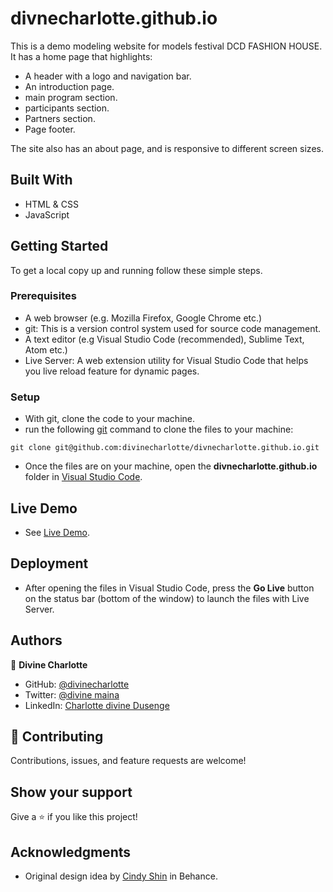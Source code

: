# divnecharlotte.github.io


This is a demo modeling website for models festival DCD FASHION HOUSE. It has a home page that highlights:

- A header with a logo and navigation bar.
- An introduction page.
- main program section.
- participants section.
- Partners section.
- Page footer.

The site also has an about page, and is responsive to different screen sizes.

## Built With

- HTML & CSS
- JavaScript

## Getting Started

To get a local copy up and running follow these simple steps.

### Prerequisites

- A web browser (e.g. Mozilla Firefox, Google Chrome etc.)
- git: This is a version control system used for source code management.
- A text editor (e.g Visual Studio Code (recommended), Sublime Text, Atom etc.)
- Live Server: A web extension utility for Visual Studio Code that helps you live reload feature for dynamic pages.

### Setup

- With git, clone the code to your machine.
- run the following [git](https://git-scm.com/) command to clone the files to your machine:

```
git clone git@github.com:divinecharlotte/divnecharlotte.github.io.git
```

- Once the files are on your machine, open the **divnecharlotte.github.io** folder in [Visual Studio Code](https://code.visualstudio.com/download).

## Live Demo

- See [Live Demo]().

## Deployment

- After opening the files in Visual Studio Code, press the **Go Live** button on the status bar (bottom of the window) to launch the files with Live Server.

## Authors

👤 **Divine Charlotte**

- GitHub: [@divinecharlotte](https://github.com/divinecharlotte)
- Twitter: [@divine maina](https://twitter.com/divine_maina)
- LinkedIn: [Charlotte divine Dusenge](https://www.linkedin.com/in/charlotte-divine-dusenge-31b19017a/)

## 🤝 Contributing

Contributions, issues, and feature requests are welcome!

## Show your support

Give a ⭐️ if you like this project!

## Acknowledgments

- Original design idea by [Cindy Shin](https://www.behance.net/adagio07) in Behance.

